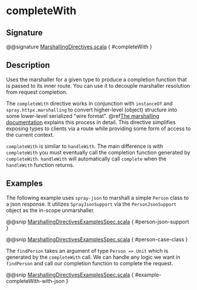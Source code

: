 <a id="completewith"></a>
# completeWith

## Signature

@@signature [MarshallingDirectives.scala](../../../../../../../../../akka-http/src/main/scala/akka/http/scaladsl/server/directives/MarshallingDirectives.scala) { #completeWith }

## Description

Uses the marshaller for a given type to produce a completion function that is passed to its
inner route.  You can use it to decouple marshaller resolution from request completion.

The `completeWith` directive works in conjunction with `instanceOf` and `spray.httpx.marshalling`
to convert higher-level (object) structure into some lower-level serialized "wire format".
@ref[The marshalling documentation](../../../common/marshalling.md#http-marshalling-scala) explains this process in detail.
This directive simplifies exposing types to clients via a route while providing some
form of access to the current context.

`completeWith` is similar to `handleWith`.  The main difference is with `completeWith` you must eventually call
the completion function generated by `completeWith`.  `handleWith` will automatically call `complete` when the
`handleWith` function returns.

## Examples

The following example uses `spray-json` to marshall a simple `Person` class to a json
response.  It utilizes `SprayJsonSupport` via the `PersonJsonSupport` object as the in-scope
unmarshaller.

@@snip [MarshallingDirectivesExamplesSpec.scala](../../../../../../../test/scala/docs/http/scaladsl/server/directives/MarshallingDirectivesExamplesSpec.scala) { #person-json-support }

@@snip [MarshallingDirectivesExamplesSpec.scala](../../../../../../../test/scala/docs/http/scaladsl/server/directives/MarshallingDirectivesExamplesSpec.scala) { #person-case-class }

The `findPerson` takes an argument of type `Person => Unit` which is generated by the `completeWith`
call.  We can handle any logic we want in `findPerson` and call our completion function to
complete the request.

@@snip [MarshallingDirectivesExamplesSpec.scala](../../../../../../../test/scala/docs/http/scaladsl/server/directives/MarshallingDirectivesExamplesSpec.scala) { #example-completeWith-with-json }